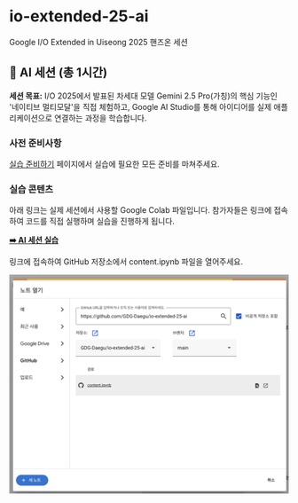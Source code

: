 # io-extended-25-ai
Google I/O Extended in Uiseong 2025 핸즈온 세션

## 🤖 AI 세션 (총 1시간)

**세션 목표:** I/O 2025에서 발표된 차세대 모델 Gemini 2.5 Pro(가칭)의 핵심 기능인 '네이티브 멀티모달'을 직접 체험하고, Google AI Studio를 통해 아이디어를 실제 애플리케이션으로 연결하는 과정을 학습합니다.

### **사전 준비사항**

[실습 준비하기](./PREPARE.md) 페이지에서 실습에 필요한 모든 준비를 마쳐주세요.

### **실습 콘텐츠**

아래 링크는 실제 세션에서 사용할 Google Colab 파일입니다. 참가자들은 링크에 접속하여 코드를 직접 실행하며 실습을 진행하게 됩니다.

**[➡️ AI 세션 실습](https://colab.research.google.com/)**

링크에 접속하여 GitHub 저장소에서 content.ipynb 파일을 열어주세요.

![이미지](./images/colab.png)